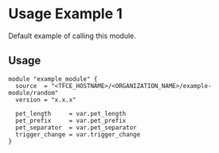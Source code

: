 # Usage Example 1

Default example of calling this module.

## Usage

```hcl
module "example_module" {
  source  = "<TFCE_HOSTNAME>/<ORGANIZATION_NAME>/example-module/random"
  version = "x.x.x"

  pet_length     = var.pet_length
  pet_prefix     = var.pet_prefix
  pet_separator  = var.pet_separator
  trigger_change = var.trigger_change
}
```